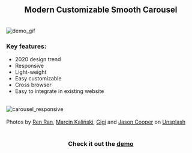 <h2 style="text-align: center">Modern Customizable Smooth Carousel</h2>
<br>
<img src="https://www.valerioageno.com/demo_assets/demo.gif" alt="demo_gif">
<br>
<h3>Key features:</h3>
<ul>
    <li>2020 design trend</li>
    <li>Responsive</li>
    <li>Light-weight</li>
    <li>Easy customizable</li>
    <li>Cross browser</li>
    <li>Easy to integrate in existing website</li>
</ul>
<br>
<img src="https://www.valerioageno.com/demo_assets/carousel_responsive.jpg" alt="carousel_responsive">
<br>
<br>
<span>Photos by <a href="https://unsplash.com/@renran?utm_source=unsplash&amp;utm_medium=referral&amp;utm_content=creditCopyText">Ren Ran</a>, <a href="https://unsplash.com/@marcinkalinski?utm_source=unsplash&amp;utm_medium=referral&amp;utm_content=creditCopyText">Marcin Kaliński</a>, <a href="https://unsplash.com/@ling_gigi?utm_source=unsplash&amp;utm_medium=referral&amp;utm_content=creditCopyText">Gigi</a> and <a href="https://unsplash.com/@salty_sandals?utm_source=unsplash&amp;utm_medium=referral&amp;utm_content=creditCopyText">Jason Cooper</a> on <a href="https://unsplash.com/s/photos/statue-asia?utm_source=unsplash&amp;utm_medium=referral&amp;utm_content=creditCopyText">Unsplash</a></span>
<br>
<br>
<h3 style="text-align: center">Check it out the <a href="https://www.valerioageno.com/demo/carousel">demo</a></h3>